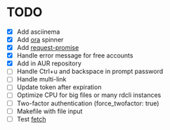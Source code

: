 TODO
===

- [x] Add asciinema
- [x] Add [ora](https://www.npmjs.com/package/ora) spinner
- [x] Add [request-promise](https://www.npmjs.com/package/request-promise)
- [x] Handle error message for free accounts
- [x] Add in AUR repository
- [ ] Handle Ctrl+u and backspace in prompt password
- [ ] Handle multi-link
- [ ] Update token after expiration
- [ ] Optimize CPU for big files or many rdcli instances
- [ ] Two-factor authentication (force_twofactor: true)
- [ ] Makefile with file input
- [ ] Test [fetch](https://github.com/github/fetch)
